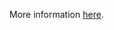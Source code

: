 More information [here](https://docs.paloaltonetworks.com/content/techdocs/en_US/prisma/prisma-cloud/prisma-cloud-code-security-policy-reference/google-cloud-policies/google-cloud-general-policies/ensure-gcp-dataproc-cluster-is-encrypted-with-customer-supplied-encryption-keys-cseks.html).
